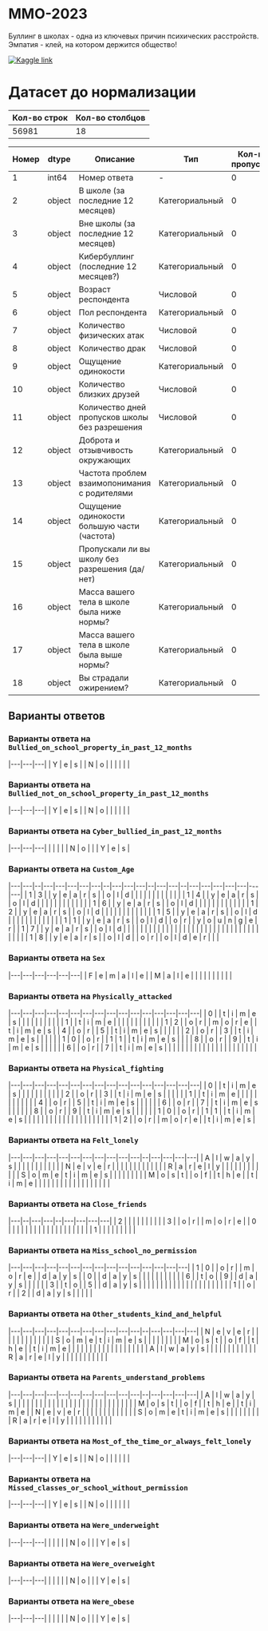 # MMO-2023

Буллинг в школах - одна из ключевых причин психических расстройств. Эмпатия - клей, на котором держится общество!

[![Kaggle link](https://img.shields.io/badge/буллинг%20в%20🇦🇷%20%20(2018)-из%20Kaggle-blue?&logo=kaggle)](https://www.kaggle.com/datasets/leomartinelli/bullying-in-schools)




# Датасет до нормализации

|   Кол-во строк |   Кол-во столбцов |
|----------------|-------------------|
|          56981 |                18 |


|   Номер | dtype   | Описание                                       | Тип            |   Кол-во пропусков |   Кол-во вариаций |
|---------|---------|------------------------------------------------|----------------|--------------------|-------------------|
|       1 | int64   | Номер ответа                                   | -              |                  0 |             56981 |
|       2 | object  | В школе (за последние 12 месяцев)              | Категориальный |                  0 |                 3 |
|       3 | object  | Вне школы (за последние 12 месяцев)            | Категориальный |                  0 |                 3 |
|       4 | object  | Кибербуллинг (последние 12 месяцев?)           | Категориальный |                  0 |                 3 |
|       5 | object  | Возраст респондента                            | Числовой       |                  0 |                 9 |
|       6 | object  | Пол респондента                                | Категориальный |                  0 |                 3 |
|       7 | object  | Количество физических атак                     | Числовой       |                  0 |                 9 |
|       8 | object  | Количество драк                                | Числовой       |                  0 |                 9 |
|       9 | object  | Ощущение одинокости                            | Категориальный |                  0 |                 6 |
|      10 | object  | Количество близких друзей                      | Числовой       |                  0 |                 5 |
|      11 | object  | Количество дней пропусков школы без разрешения | Числовой       |                  0 |                 6 |
|      12 | object  | Доброта и отзывчивость окружающих              | Категориальный |                  0 |                 6 |
|      13 | object  | Частота проблем взаимопонимания с родителями   | Категориальный |                  0 |                 6 |
|      14 | object  | Ощущение одинокости большую части (частота)    | Категориальный |                  0 |                 3 |
|      15 | object  | Пропускали ли вы школу без разрешения (да/нет) | Категориальный |                  0 |                 3 |
|      16 | object  | Масса вашего тела в школе была ниже нормы?     | Категориальный |                  0 |                 3 |
|      17 | object  | Масса вашего тела в школе была выше нормы?     | Категориальный |                  0 |                 3 |
|      18 | object  | Вы страдали ожирением?                         | Категориальный |                  0 |                 3 |

## Варианты ответов

### Варианты ответа на ```Bullied_on_school_property_in_past_12_months```

|---|---|---|
| Y | e | s |
| N | o |   |
|   |   |   |

### Варианты ответа на ```Bullied_not_on_school_property_in_past_12_months```

|---|---|---|
| Y | e | s |
| N | o |   |
|   |   |   |

### Варианты ответа на ```Cyber_bullied_in_past_12_months```

|---|---|---|
|   |   |   |
| N | o |   |
| Y | e | s |

### Варианты ответа на ```Custom_Age```

|---|---|--|---|---|---|---|---|--|---|---|---|--|---|---|--|---|---|---|---|---|---|---|
| 1 | 3 |  | y | e | a | r | s |  | o | l | d |  |   |   |  |   |   |   |   |   |   |   |
| 1 | 4 |  | y | e | a | r | s |  | o | l | d |  |   |   |  |   |   |   |   |   |   |   |
| 1 | 6 |  | y | e | a | r | s |  | o | l | d |  |   |   |  |   |   |   |   |   |   |   |
| 1 | 2 |  | y | e | a | r | s |  | o | l | d |  |   |   |  |   |   |   |   |   |   |   |
| 1 | 5 |  | y | e | a | r | s |  | o | l | d |  |   |   |  |   |   |   |   |   |   |   |
| 1 | 1 |  | y | e | a | r | s |  | o | l | d |  | o | r |  | y | o | u | n | g | e | r |
| 1 | 7 |  | y | e | a | r | s |  | o | l | d |  |   |   |  |   |   |   |   |   |   |   |
|   |   |  |   |   |   |   |   |  |   |   |   |  |   |   |  |   |   |   |   |   |   |   |
| 1 | 8 |  | y | e | a | r | s |  | o | l | d |  | o | r |  | o | l | d | e | r |   |   |

### Варианты ответа на ```Sex```

|---|---|---|---|---|---|
| F | e | m | a | l | e |
| M | a | l | e |   |   |
|   |   |   |   |   |   |

### Варианты ответа на ```Physically_attacked```

|---|---|---|---|---|---|---|---|---|---|---|---|---|---|---|---|
| 0 |   | t | i | m | e | s |   |   |   |   |   |   |   |   |   |
| 1 |   | t | i | m | e |   |   |   |   |   |   |   |   |   |   |
| 1 | 2 |   | o | r |   | m | o | r | e |   | t | i | m | e | s |
| 4 |   | o | r |   | 5 |   | t | i | m | e | s |   |   |   |   |
| 2 |   | o | r |   | 3 |   | t | i | m | e | s |   |   |   |   |
| 1 | 0 |   | o | r |   | 1 | 1 |   | t | i | m | e | s |   |   |
| 8 |   | o | r |   | 9 |   | t | i | m | e | s |   |   |   |   |
| 6 |   | o | r |   | 7 |   | t | i | m | e | s |   |   |   |   |
|   |   |   |   |   |   |   |   |   |   |   |   |   |   |   |   |

### Варианты ответа на ```Physical_fighting```

|---|---|---|---|---|---|---|---|---|---|---|---|---|---|---|---|
| 0 |   | t | i | m | e | s |   |   |   |   |   |   |   |   |   |
| 2 |   | o | r |   | 3 |   | t | i | m | e | s |   |   |   |   |
| 1 |   | t | i | m | e |   |   |   |   |   |   |   |   |   |   |
| 4 |   | o | r |   | 5 |   | t | i | m | e | s |   |   |   |   |
| 6 |   | o | r |   | 7 |   | t | i | m | e | s |   |   |   |   |
| 8 |   | o | r |   | 9 |   | t | i | m | e | s |   |   |   |   |
| 1 | 0 |   | o | r |   | 1 | 1 |   | t | i | m | e | s |   |   |
|   |   |   |   |   |   |   |   |   |   |   |   |   |   |   |   |
| 1 | 2 |   | o | r |   | m | o | r | e |   | t | i | m | e | s |

### Варианты ответа на ```Felt_lonely```

|---|---|---|---|---|---|---|---|---|---|---|--|---|---|---|---|
| A | l | w | a | y | s |   |   |   |   |   |  |   |   |   |   |
| N | e | v | e | r |   |   |   |   |   |   |  |   |   |   |   |
| R | a | r | e | l | y |   |   |   |   |   |  |   |   |   |   |
| S | o | m | e | t | i | m | e | s |   |   |  |   |   |   |   |
| M | o | s | t |   | o | f |   | t | h | e |  | t | i | m | e |
|   |   |   |   |   |   |   |   |   |   |   |  |   |   |   |   |

### Варианты ответа на ```Close_friends```

|---|--|---|---|--|---|---|---|---|
| 2 |  |   |   |  |   |   |   |   |
| 3 |  | o | r |  | m | o | r | e |
| 0 |  |   |   |  |   |   |   |   |
|   |  |   |   |  |   |   |   |   |
| 1 |  |   |   |  |   |   |   |   |

### Варианты ответа на ```Miss_school_no_permission```

|---|---|---|---|---|---|---|---|---|---|---|---|---|---|---|
| 1 | 0 |   | o | r |   | m | o | r | e |   | d | a | y | s |
| 0 |   | d | a | y | s |   |   |   |   |   |   |   |   |   |
| 6 |   | t | o |   | 9 |   | d | a | y | s |   |   |   |   |
| 3 |   | t | o |   | 5 |   | d | a | y | s |   |   |   |   |
|   |   |   |   |   |   |   |   |   |   |   |   |   |   |   |
| 1 |   | o | r |   | 2 |   | d | a | y | s |   |   |   |   |

### Варианты ответа на ```Other_students_kind_and_helpful```

|---|---|---|---|---|---|---|---|---|---|---|--|---|---|---|---|
| N | e | v | e | r |   |   |   |   |   |   |  |   |   |   |   |
| S | o | m | e | t | i | m | e | s |   |   |  |   |   |   |   |
| M | o | s | t |   | o | f |   | t | h | e |  | t | i | m | e |
|   |   |   |   |   |   |   |   |   |   |   |  |   |   |   |   |
| A | l | w | a | y | s |   |   |   |   |   |  |   |   |   |   |
| R | a | r | e | l | y |   |   |   |   |   |  |   |   |   |   |

### Варианты ответа на ```Parents_understand_problems```

|---|---|---|---|---|---|---|---|---|---|---|--|---|---|---|---|
| A | l | w | a | y | s |   |   |   |   |   |  |   |   |   |   |
|   |   |   |   |   |   |   |   |   |   |   |  |   |   |   |   |
| M | o | s | t |   | o | f |   | t | h | e |  | t | i | m | e |
| N | e | v | e | r |   |   |   |   |   |   |  |   |   |   |   |
| S | o | m | e | t | i | m | e | s |   |   |  |   |   |   |   |
| R | a | r | e | l | y |   |   |   |   |   |  |   |   |   |   |

### Варианты ответа на ```Most_of_the_time_or_always_felt_lonely```

|---|---|---|
| Y | e | s |
| N | o |   |
|   |   |   |

### Варианты ответа на ```Missed_classes_or_school_without_permission```

|---|---|---|
| Y | e | s |
| N | o |   |
|   |   |   |

### Варианты ответа на ```Were_underweight```

|---|---|---|
|   |   |   |
| N | o |   |
| Y | e | s |

### Варианты ответа на ```Were_overweight```

|---|---|---|
|   |   |   |
| N | o |   |
| Y | e | s |

### Варианты ответа на ```Were_obese```

|---|---|---|
|   |   |   |
| N | o |   |
| Y | e | s |
